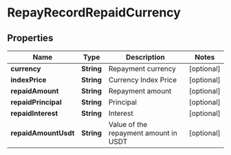 
# RepayRecordRepaidCurrency

## Properties

Name | Type | Description | Notes
------------ | ------------- | ------------- | -------------
**currency** | **String** | Repayment currency |  [optional]
**indexPrice** | **String** | Currency Index Price |  [optional]
**repaidAmount** | **String** | Repayment amount |  [optional]
**repaidPrincipal** | **String** | Principal |  [optional]
**repaidInterest** | **String** | Interest |  [optional]
**repaidAmountUsdt** | **String** | Value of the repayment amount in USDT |  [optional]

